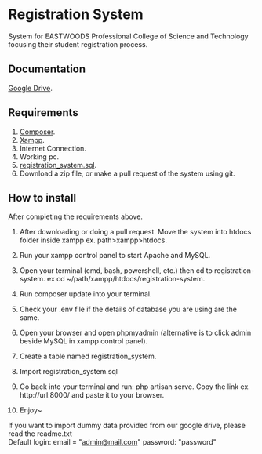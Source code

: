 # Registration System

System for EASTWOODS Professional College of Science and Technology focusing their student registration process. 

## Documentation

[Google Drive](https://drive.google.com/drive/folders/12YOnvqqusAn6V3209h8FeM3VLGDSakf1?usp=sharing).

## Requirements 

1. [Composer](https://getcomposer.org/download/).
2. [Xampp](https://www.apachefriends.org/download.html).
3. Internet Connection.
4. Working pc.
5. [registration_system.sql](https://drive.google.com/file/d/1noEGQktwrfWwcM01RtsFSio7OKQwMQx7/view?usp=sharing).
6. Download a zip file, or make a pull request of the system using git.

## How to install

After completing the requirements above. 

1. After downloading or doing a pull request. Move the system into htdocs folder inside xampp ex. path>xampp>htdocs.

2. Run your xampp control panel to start Apache and MySQL.

3. Open your terminal (cmd, bash, powershell, etc.) then cd to registration-system. ex cd ~/path/xampp/htdocs/registration-system.

4. Run composer update into your terminal.

5. Check your .env file if the details of database you are using are the same.

6. Open your browser and open phpmyadmin (alternative is to click admin beside MySQL in xampp control panel).

7. Create a table named registration_system.

8. Import registration_system.sql

9. Go back into your terminal and run: php artisan serve. Copy the link ex. http://url:8000/ and paste it to your browser.

10. Enjoy~

If you want to import dummy data provided from our google drive, please read the readme.txt<br/>
Default login: email = "admin@mail.com" password: "password"
